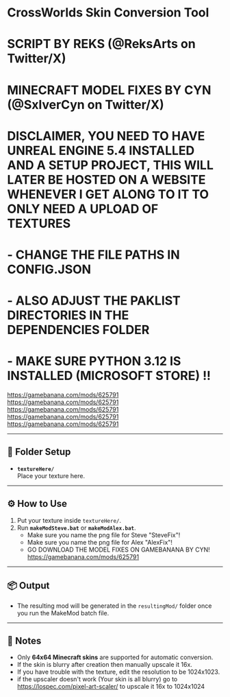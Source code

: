 # CrossWorlds Skin Conversion Tool
# SCRIPT BY REKS (@ReksArts on Twitter/X)
# MINECRAFT MODEL FIXES BY CYN (@SxlverCyn on Twitter/X)

# DISCLAIMER, YOU NEED TO HAVE UNREAL ENGINE 5.4 INSTALLED AND A SETUP PROJECT, THIS WILL LATER BE HOSTED ON A WEBSITE WHENEVER I GET ALONG TO IT TO ONLY NEED A UPLOAD OF TEXTURES
# - CHANGE THE FILE PATHS IN CONFIG.JSON
# - ALSO ADJUST THE PAKLIST DIRECTORIES IN THE DEPENDENCIES FOLDER
# - MAKE SURE PYTHON 3.12 IS INSTALLED (MICROSOFT STORE) !!
https://gamebanana.com/mods/625791
https://gamebanana.com/mods/625791
https://gamebanana.com/mods/625791
https://gamebanana.com/mods/625791
https://gamebanana.com/mods/625791


---

## 📂 Folder Setup

- **`textureHere/`**  
  Place your texture here.

---

## ⚙️ How to Use

1. Put your texture inside `textureHere/`.
2. Run **`makeModSteve.bat`** or **`makeModAlex.bat`**.  
   - Make sure you name the png file for Steve "SteveFix"!
   - Make sure you name the png file for Alex "AlexFix"!
   - GO DOWNLOAD THE MODEL FIXES ON GAMEBANANA BY CYN! https://gamebanana.com/mods/625791
   

---

## 📦 Output

- The resulting mod will be generated in the `resultingMod/` folder once you run the MakeMod batch file.

---

## 📝 Notes

- Only **64x64 Minecraft skins** are supported for automatic conversion.  
- If the skin is blurry after creation then manually upscale it 16x.
- If you have trouble with the texture, edit the resolution to be 1024x1023.
- if the upscaler doesn't work (Your skin is all blurry) go to https://lospec.com/pixel-art-scaler/ to upscale it 16x to 1024x1024